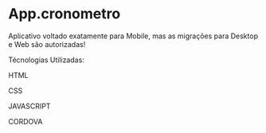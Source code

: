 # App.cronometro
 
Aplicativo voltado exatamente para Mobile, mas as migrações para Desktop e Web são autorizadas!

Técnologias Utilizadas:

HTML

CSS

JAVASCRIPT

CORDOVA
